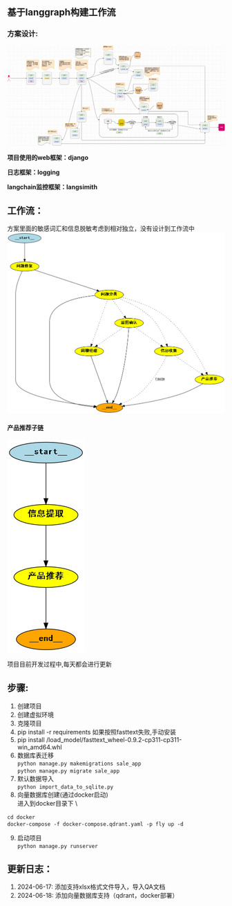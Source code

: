 

## 基于langgraph构建工作流

### 方案设计:

![langchain.drawio.png](docs%2Flangchain.drawio.png)

**项目使用的web框架：django**

**日志框架：logging**

**langchain监控框架：langsimith**

## **工作流**：
方案里面的敏感词汇和信息脱敏考虑到相对独立，没有设计到工作流中
![grap.png](docs%2Fgrap.png)

#### 产品推荐子链

![recommend.png](docs%2Frecommend.png)

项目目前开发过程中,每天都会进行更新

## 步骤:
1. 创建项目
2. 创建虚拟环境
3. 克隆项目
4. pip install -r requirements
如果按照fasttext失败,手动安装
5. pip install /load_model/fasttext_wheel-0.9.2-cp311-cp311-win_amd64.whl
6. 数据库表迁移\
`python manage.py makemigrations sale_app`\
`python manage.py migrate sale_app`
7. 默认数据导入\
`python import_data_to_sqlite.py`
8. 向量数据库创建(通过docker启动)\
进入到docker目录下 \
```shell
cd docker
docker-compose -f docker-compose.qdrant.yaml -p fly up -d
```
9. 启动项目\
`python manage.py runserver`


## 更新日志：
1. 2024-06-17: 添加支持xlsx格式文件导入，导入QA文档
2. 2024-06-18: 添加向量数据库支持（qdrant，docker部署）